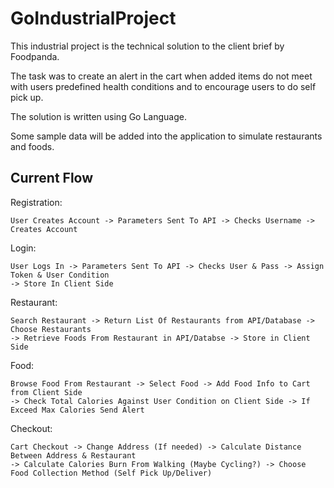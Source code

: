 # GoIndustrialProject
This industrial project is the technical solution to the client brief by Foodpanda.

The task was to create an alert in the cart when added items do not meet with users predefined health conditions and to encourage users to do self pick up.

The solution is written using Go Language.

Some sample data will be added into the application to simulate restaurants and foods.

## Current Flow

Registration:
```
User Creates Account -> Parameters Sent To API -> Checks Username -> Creates Account
```
Login:
```
User Logs In -> Parameters Sent To API -> Checks User & Pass -> Assign Token & User Condition
-> Store In Client Side
```
Restaurant:
```
Search Restaurant -> Return List Of Restaurants from API/Database -> Choose Restaurants 
-> Retrieve Foods From Restaurant in API/Databse -> Store in Client Side
```
Food:
```
Browse Food From Restaurant -> Select Food -> Add Food Info to Cart from Client Side 
-> Check Total Calories Against User Condition on Client Side -> If Exceed Max Calories Send Alert
```
Checkout:
```
Cart Checkout -> Change Address (If needed) -> Calculate Distance Between Address & Restaurant 
-> Calculate Calories Burn From Walking (Maybe Cycling?) -> Choose Food Collection Method (Self Pick Up/Deliver)
```
